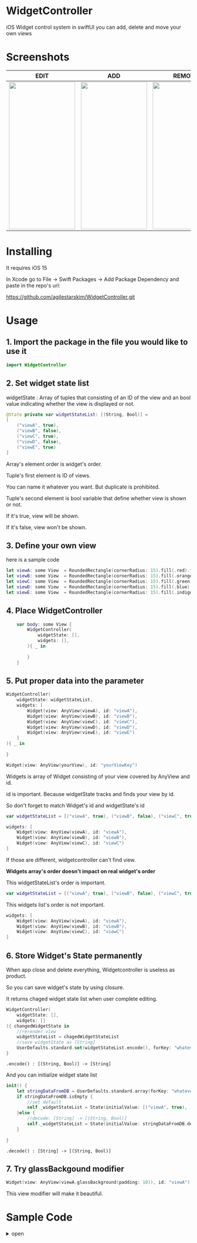 # WidgetController

iOS Widget control system in swiftUI
you can add, delete and move your own views

# Screenshots

EDIT | ADD | REMOVE | MOVE |
| :---------------: | :---------------: | :---------------: | :---------------: |
| <img src="https://user-images.githubusercontent.com/79740398/202903167-50de45e9-bf16-43ef-b3ee-e24b975d4e8f.gif" width="180" height="400"/>| <img src="https://user-images.githubusercontent.com/79740398/202901369-ec764376-ce0e-47a7-93a9-25043abfc4a3.gif" width="180" height="400"/> |<img src="https://user-images.githubusercontent.com/79740398/202902199-c9082e5b-23fd-48ea-b9a1-2447e9adce0b.gif" width="180" height="400"/>| <img src="https://user-images.githubusercontent.com/79740398/202902134-da105f7a-b15b-4ec2-a280-aeb4f77a7954.gif" width="180" height="400"/> |


# Installing

It requires iOS 15

In Xcode go to File -> Swift Packages -> Add Package Dependency and paste in the repo's url: 

https://github.com/agilestarskim/WidgetController.git

# Usage

## 1. Import the package in the file you would like to use it

```swift
import WidgetController
```

## 2. Set widget state list 

widgetState : Array of tuples that consisting of an ID of the view and an bool value indicating whether the view is displayed or not. 

```swift
@State private var widgetStateList: [(String, Bool)] = 
[
    ("viewA", true), 
    ("viewB", false), 
    ("viewC", true), 
    ("viewD", false), 
    ("viewE", true)
]
```
Array's element order is widget's order. 

Tuple's first element is ID of views.

You can name it whatever you want. But duplicate is prohibited.

Tuple's second element is bool variable that define whether view is shown or not.

If it's true, view will be shown.

If it's false, view won't be shown.

## 3. Define your own view

here is a sample code

```swift
let viewA: some View  = RoundedRectangle(cornerRadius: 15).fill(.red).frame(height: 100)
let viewB: some View  = RoundedRectangle(cornerRadius: 15).fill(.orange).frame(height: 100)
let viewC: some View  = RoundedRectangle(cornerRadius: 15).fill(.green).frame(height: 100)
let viewD: some View  = RoundedRectangle(cornerRadius: 15).fill(.blue).frame(height: 100)
let viewE: some View  = RoundedRectangle(cornerRadius: 15).fill(.indigo).frame(height: 100)
```

## 4. Place WidgetController

```swift
    var body: some View {
        WidgetController(
            widgetState: [],
            widgets: [],
        ){ _ in
            
        }
    }
```  

## 5. Put proper data into the parameter

```swift
WidgetController(
    widgetState: widgetStateList,
    widgets: [
        Widget(view: AnyView(viewA), id: "viewA"),
        Widget(view: AnyView(viewB), id: "viewB"),
        Widget(view: AnyView(viewC), id: "viewC"),
        Widget(view: AnyView(viewD), id: "viewD"),
        Widget(view: AnyView(viewE), id: "viewE") 
    ]
){ _ in
    
}
```

```swift
Widget(view: AnyView(yourView), id: "yourViewKey")
```
 
Widgets is array of Widget consisting of your view covered by AnyView and id.

id is important. Because widgetState tracks and finds your view by id.

So don't forget to match Widget's id and widgetState's id

```swift
var widgetStateList = [("viewA", true), ("viewB", false), ("viewC", true)]

widgets: [
    Widget(view: AnyView(viewA), id: "viewA"),
    Widget(view: AnyView(viewB), id: "viewB"),
    Widget(view: AnyView(viewC), id: "viewC")
]
```
If those are different, widgetcontroller can't find view.

**Widgets array's order doesn't impact on real widget's order**

This widgetStateList's order is important.
```swift
var widgetStateList = [("viewA", true), ("viewB", false), ("viewC", true)]
```

This widgets list's order is not important.
```swift
widgets: [
    Widget(view: AnyView(viewA), id: "viewA"),
    Widget(view: AnyView(viewB), id: "viewB"),
    Widget(view: AnyView(viewC), id: "viewC")
]
```

## 6. Store Widget's State permanently

When app close and delete everything, Widgetcontroller is useless as product. 

So you can save widget's state by using closure.

It returns chaged widget state list when user complete editing.


```swift
WidgetController(
    widgetState: [],
    widgets: []
){ changedWidgetState in
    //rerender view
    widgetStateList = chagedWidgetStateList
    //save widgetState as [String]
    UserDefaults.standard.set(widgetStateList.encode(), forKey: "whateveryouwant")
}
```

`.encode() : [(String, Bool)] -> [String]`


And you can initialize widget state list  

```swift
init() {
    let stringDataFromDB = UserDefaults.standard.array(forKey: "whateveryouwant") as? [String] ?? []
    if stringDataFromDB.isEmpty {
        //set default
        self._widgetStateList = State(initialValue: [("viewA", true), ("viewB", false), ("viewC", true), ("viewD", false), ("viewE", true)])
    }else {
        //decode: [String] -> [(String, Bool)]
        self._widgetStateList = State(initialValue: stringDataFromDB.decode())
    }
    
}
```
`.decode() : [String] -> [(String, Bool)]`

## 7. Try glassBackgound modifier

```swift
Widget(view: AnyView(viewA.glassBackground(padding: 10)), id: "viewA")
```

This view modifier will make it beautiful.

# Sample Code 

<details>   
<summary>open</summary>

Sample code is uploaded with package

```swift
import SwiftUI
//import WidgetController

struct ContentView: View {
    
    @State private var widgetStateList: [(String, Bool)]
    
    //load widgetStateList from DB
    init() {
        let stringDataFromDB = UserDefaults.standard.array(forKey: "whateveryouwant") as? [String] ?? []
        if stringDataFromDB.isEmpty {
            //set default state
            self._widgetStateList = State(initialValue: [("viewA", true), ("viewB", false), ("viewC", true), ("viewD", false), ("viewE", true)])
        }else {
            //decode: [String] -> [(String, Bool)]
            self._widgetStateList = State(initialValue: stringDataFromDB.decode())
        }
        
    }
    
    //your custom view here
    let viewA: some View  = RoundedRectangle(cornerRadius: 15).fill(.red).frame(height: 100)
    let viewB: some View  = RoundedRectangle(cornerRadius: 15).fill(.orange).frame(height: 100)
    let viewC: some View  = RoundedRectangle(cornerRadius: 15).fill(.green).frame(height: 100)
    let viewD: some View  = RoundedRectangle(cornerRadius: 15).fill(.blue).frame(height: 100)
    let viewE: some View  = RoundedRectangle(cornerRadius: 15).fill(.indigo).frame(height: 100)
    
    
    var body: some View {
        WidgetController(
            widgetState: widgetStateList,
            widgets: [
                Widget(view: AnyView(viewA.glassBackground(padding: 10)), id: "viewA"),
                Widget(view: AnyView(viewB.glassBackground(padding: 10)), id: "viewB"),
                Widget(view: AnyView(viewC), id: "viewC"),
                Widget(view: AnyView(viewD), id: "viewD"),
                Widget(view: AnyView(viewE.glassBackground(padding: 10)), id: "viewE")
            ]
        ){ chagedWidgetStateList in
            //rerender view
            widgetStateList = chagedWidgetStateList
            //save widgetState as [String]
            UserDefaults.standard.set(widgetStateList.encode(), forKey: "whateveryouwant")
        }
        
    }
}

struct ContentView_Previews: PreviewProvider {
    static var previews: some View {
        ContentView()
    }
}

```

</details>
